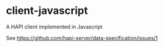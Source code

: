 # client-javascript
A HAPI client implemented in Javascript

See https://github.com/hapi-server/data-specification/issues/1
